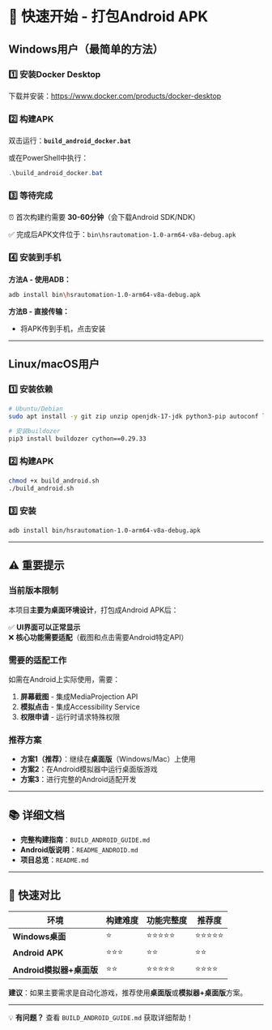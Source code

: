 # 🚀 快速开始 - 打包Android APK

## Windows用户（最简单的方法）

### 1️⃣ 安装Docker Desktop

下载并安装：https://www.docker.com/products/docker-desktop

### 2️⃣ 构建APK

双击运行：**`build_android_docker.bat`**

或在PowerShell中执行：
```powershell
.\build_android_docker.bat
```

### 3️⃣ 等待完成

⏰ 首次构建约需要 **30-60分钟**（会下载Android SDK/NDK）

✅ 完成后APK文件位于：`bin\hsrautomation-1.0-arm64-v8a-debug.apk`

### 4️⃣ 安装到手机

**方法A - 使用ADB：**
```bash
adb install bin\hsrautomation-1.0-arm64-v8a-debug.apk
```

**方法B - 直接传输：**
- 将APK传到手机，点击安装

---

## Linux/macOS用户

### 1️⃣ 安装依赖

```bash
# Ubuntu/Debian
sudo apt install -y git zip unzip openjdk-17-jdk python3-pip autoconf libtool pkg-config zlib1g-dev libncurses5-dev libncursesw5-dev libtinfo5 cmake libffi-dev libssl-dev

# 安装buildozer
pip3 install buildozer cython==0.29.33
```

### 2️⃣ 构建APK

```bash
chmod +x build_android.sh
./build_android.sh
```

### 3️⃣ 安装

```bash
adb install bin/hsrautomation-1.0-arm64-v8a-debug.apk
```

---

## ⚠️ 重要提示

### 当前版本限制

本项目**主要为桌面环境设计**，打包成Android APK后：

✅ **UI界面可以正常显示**  
❌ **核心功能需要适配**（截图和点击需要Android特定API）

### 需要的适配工作

如需在Android上实际使用，需要：

1. **屏幕截图** - 集成MediaProjection API
2. **模拟点击** - 集成Accessibility Service  
3. **权限申请** - 运行时请求特殊权限

### 推荐方案

- **方案1（推荐）**：继续在**桌面版**（Windows/Mac）上使用
- **方案2**：在Android模拟器中运行桌面版游戏
- **方案3**：进行完整的Android适配开发

---

## 📚 详细文档

- **完整构建指南**：`BUILD_ANDROID_GUIDE.md`
- **Android版说明**：`README_ANDROID.md`
- **项目总览**：`README.md`

---

## 🎯 快速对比

| 环境 | 构建难度 | 功能完整度 | 推荐度 |
|------|---------|-----------|--------|
| **Windows桌面** | ⭐ | ⭐⭐⭐⭐⭐ | ⭐⭐⭐⭐⭐ |
| **Android APK** | ⭐⭐⭐ | ⭐⭐ | ⭐⭐ |
| **Android模拟器+桌面版** | ⭐⭐ | ⭐⭐⭐⭐⭐ | ⭐⭐⭐⭐ |

**建议**：如果主要需求是自动化游戏，推荐使用**桌面版**或**模拟器+桌面版**方案。

---

💡 **有问题？** 查看 `BUILD_ANDROID_GUIDE.md` 获取详细帮助！




